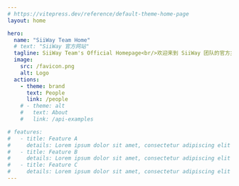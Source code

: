 ```yaml
---
# https://vitepress.dev/reference/default-theme-home-page
layout: home

hero:
  name: "SiiWay Team Home"
  # text: "SiiWay 官方网站"
  tagline: SiiWay Team's Official Homepage<br/>欢迎来到 SiiWay 团队的官方主页!
  image:
    src: /favicon.png
    alt: Logo
  actions:
    - theme: brand
      text: People
      link: /people
    # - theme: alt
    #   text: About
    #   link: /api-examples

# features:
#   - title: Feature A
#     details: Lorem ipsum dolor sit amet, consectetur adipiscing elit
#   - title: Feature B
#     details: Lorem ipsum dolor sit amet, consectetur adipiscing elit
#   - title: Feature C
#     details: Lorem ipsum dolor sit amet, consectetur adipiscing elit
---
```


